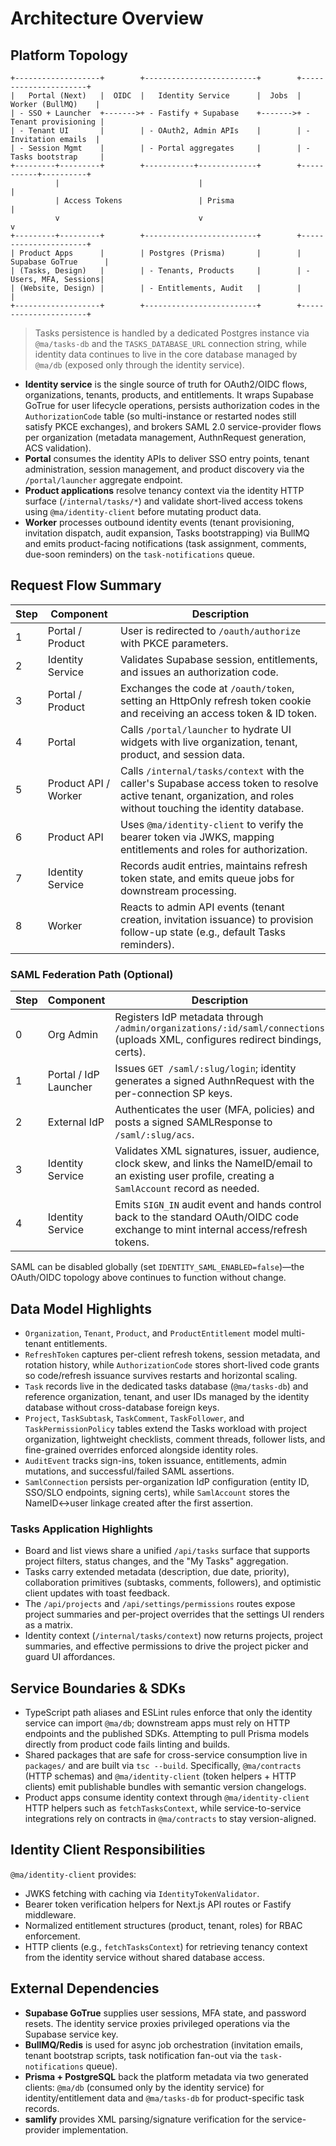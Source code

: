 # Architecture Overview

## Platform Topology

```
+-------------------+        +-------------------------+        +----------------------+
|   Portal (Next)   |  OIDC  |   Identity Service      |  Jobs  |   Worker (BullMQ)    |
| - SSO + Launcher  +------->+ - Fastify + Supabase    +------->+ - Tenant provisioning |
| - Tenant UI       |        | - OAuth2, Admin APIs    |        | - Invitation emails  |
| - Session Mgmt    |        | - Portal aggregates     |        | - Tasks bootstrap     |
+---------+---------+        +-----------+-------------+        +-----------+----------+
          |                               |                                 |
          | Access Tokens                 | Prisma                          |
          v                               v                                 v
+---------+---------+        +-------------------------+        +----------------------+
| Product Apps      |        | Postgres (Prisma)       |        | Supabase GoTrue      |
| (Tasks, Design)   |        | - Tenants, Products     |        | - Users, MFA, Sessions|
| (Website, Design) |        | - Entitlements, Audit   |        |                      |
+-------------------+        +-------------------------+        +----------------------+
```

> Tasks persistence is handled by a dedicated Postgres instance via `@ma/tasks-db` and the `TASKS_DATABASE_URL` connection string, while identity data continues to live in the core database managed by `@ma/db` (exposed only through the identity service).

- **Identity service** is the single source of truth for OAuth2/OIDC flows, organizations, tenants, products, and entitlements. It wraps Supabase GoTrue for user lifecycle operations, persists authorization codes in the `AuthorizationCode` table (so multi-instance or restarted nodes still satisfy PKCE exchanges), and brokers SAML 2.0 service-provider flows per organization (metadata management, AuthnRequest generation, ACS validation).
- **Portal** consumes the identity APIs to deliver SSO entry points, tenant administration, session management, and product discovery via the `/portal/launcher` aggregate endpoint.
- **Product applications** resolve tenancy context via the identity HTTP surface (`/internal/tasks/*`) and validate short-lived access tokens using `@ma/identity-client` before mutating product data.
- **Worker** processes outbound identity events (tenant provisioning, invitation dispatch, audit expansion, Tasks bootstrapping) via BullMQ and emits product-facing notifications (task assignment, comments, due-soon reminders) on the `task-notifications` queue.

## Request Flow Summary

| Step | Component | Description |
| ---- | --------- | ----------- |
| 1 | Portal / Product | User is redirected to `/oauth/authorize` with PKCE parameters. |
| 2 | Identity Service | Validates Supabase session, entitlements, and issues an authorization code. |
| 3 | Portal / Product | Exchanges the code at `/oauth/token`, setting an HttpOnly refresh token cookie and receiving an access token & ID token. |
| 4 | Portal | Calls `/portal/launcher` to hydrate UI widgets with live organization, tenant, product, and session data. |
| 5 | Product API / Worker | Calls `/internal/tasks/context` with the caller's Supabase access token to resolve active tenant, organization, and roles without touching the identity database. |
| 6 | Product API | Uses `@ma/identity-client` to verify the bearer token via JWKS, mapping entitlements and roles for authorization. |
| 7 | Identity Service | Records audit entries, maintains refresh token state, and emits queue jobs for downstream processing. |
| 8 | Worker | Reacts to admin API events (tenant creation, invitation issuance) to provision follow-up state (e.g., default Tasks reminders). |

### SAML Federation Path (Optional)

| Step | Component | Description |
| ---- | --------- | ----------- |
| 0 | Org Admin | Registers IdP metadata through `/admin/organizations/:id/saml/connections` (uploads XML, configures redirect bindings, certs). |
| 1 | Portal / IdP Launcher | Issues `GET /saml/:slug/login`; identity generates a signed AuthnRequest with the per-connection SP keys. |
| 2 | External IdP | Authenticates the user (MFA, policies) and posts a signed SAMLResponse to `/saml/:slug/acs`. |
| 3 | Identity Service | Validates XML signatures, issuer, audience, clock skew, and links the NameID/email to an existing user profile, creating a `SamlAccount` record as needed. |
| 4 | Identity Service | Emits `SIGN_IN` audit event and hands control back to the standard OAuth/OIDC code exchange to mint internal access/refresh tokens. |

SAML can be disabled globally (set `IDENTITY_SAML_ENABLED=false`)—the OAuth/OIDC topology above continues to function without change.

## Data Model Highlights

- `Organization`, `Tenant`, `Product`, and `ProductEntitlement` model multi-tenant entitlements.
- `RefreshToken` captures per-client refresh tokens, session metadata, and rotation history, while `AuthorizationCode` stores short-lived code grants so code/refresh issuance survives restarts and horizontal scaling.
- `Task` records live in the dedicated tasks database (`@ma/tasks-db`) and reference organization, tenant, and user IDs managed by the identity database without cross-database foreign keys.
- `Project`, `TaskSubtask`, `TaskComment`, `TaskFollower`, and `TaskPermissionPolicy` tables extend the Tasks workload with project organization, lightweight checklists, comment threads, follower lists, and fine-grained overrides enforced alongside identity roles.
- `AuditEvent` tracks sign-ins, token issuance, entitlements, admin mutations, and successful/failed SAML assertions.
- `SamlConnection` persists per-organization IdP configuration (entity ID, SSO/SLO endpoints, signing certs), while `SamlAccount` stores the NameID↔user linkage created after the first assertion.

### Tasks Application Highlights

- Board and list views share a unified `/api/tasks` surface that supports project filters, status changes, and the "My Tasks" aggregation.
- Tasks carry extended metadata (description, due date, priority), collaboration primitives (subtasks, comments, followers), and optimistic client updates with toast feedback.
- The `/api/projects` and `/api/settings/permissions` routes expose project summaries and per-project overrides that the settings UI renders as a matrix.
- Identity context (`/internal/tasks/context`) now returns projects, project summaries, and effective permissions to drive the project picker and guard UI affordances.

## Service Boundaries & SDKs

- TypeScript path aliases and ESLint rules enforce that only the identity service can import `@ma/db`; downstream apps must rely on HTTP endpoints and the published SDKs. Attempting to pull Prisma models directly from product code fails linting and builds.
- Shared packages that are safe for cross-service consumption live in `packages/` and are built via `tsc --build`. Specifically, `@ma/contracts` (HTTP schemas) and `@ma/identity-client` (token helpers + HTTP clients) emit publishable bundles with semantic version changelogs.
- Product apps consume identity context through `@ma/identity-client` HTTP helpers such as `fetchTasksContext`, while service-to-service integrations rely on contracts in `@ma/contracts` to stay version-aligned.

## Identity Client Responsibilities

`@ma/identity-client` provides:

- JWKS fetching with caching via `IdentityTokenValidator`.
- Bearer token verification helpers for Next.js API routes or Fastify middleware.
- Normalized entitlement structures (product, tenant, roles) for RBAC enforcement.
- HTTP clients (e.g., `fetchTasksContext`) for retrieving tenancy context from the identity service without shared database access.

## External Dependencies

- **Supabase GoTrue** supplies user sessions, MFA state, and password resets. The identity service proxies privileged operations via the Supabase service key.
- **BullMQ/Redis** is used for async job orchestration (invitation emails, tenant bootstrap scripts, task notification fan-out via the `task-notifications` queue).
- **Prisma + PostgreSQL** back the platform metadata via two generated clients: `@ma/db` (consumed only by the identity service) for identity/entitlement data and `@ma/tasks-db` for product-specific task records.
- **samlify** provides XML parsing/signature verification for the service-provider implementation.

